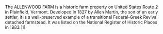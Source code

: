 The ALLENWOOD FARM is a historic farm property on United States Route 2 in Plainfield, Vermont. Developed in 1827 by Allen Martin, the son of an early settler, it is a well-preserved example of a transitional Federal-Greek Revival detached farmstead. It was listed on the National Register of Historic Places in 1983.[1]

